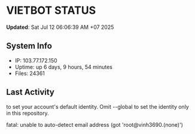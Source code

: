 # VIETBOT STATUS
**Updated**: Sat Jul 12 06:06:39 AM +07 2025

## System Info
- IP: 103.77.172.150
- Uptime: up 6 days, 9 hours, 54 minutes
- Files: 24361

## Last Activity

to set your account's default identity.
Omit --global to set the identity only in this repository.

fatal: unable to auto-detect email address (got 'root@vinh3690.(none)')
